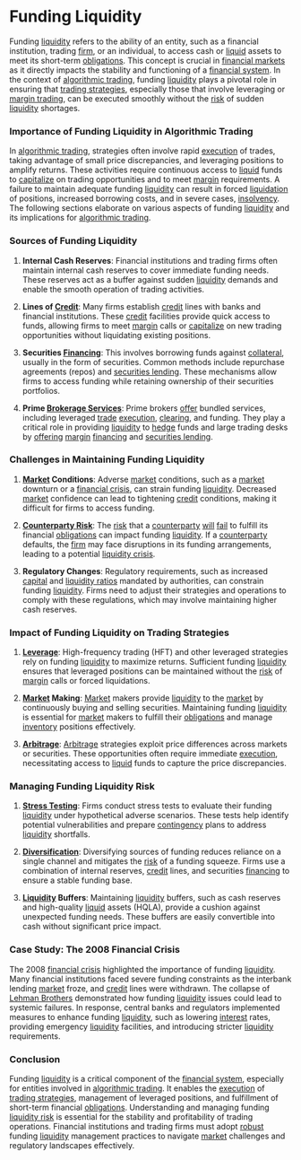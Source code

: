 # Funding Liquidity

Funding [liquidity](../l/liquidity.md) refers to the ability of an entity, such as a financial institution, trading [firm](../f/firm.md), or an individual, to access cash or [liquid](../l/liquid.md) assets to meet its short-term [obligations](../o/obligation.md). This concept is crucial in [financial markets](../f/financial_market.md) as it directly impacts the stability and functioning of a [financial system](../f/financial_system.md). In the context of [algorithmic trading](../a/algorithmic_trading.md), funding [liquidity](../l/liquidity.md) plays a pivotal role in ensuring that [trading strategies](../t/trading_strategies.md), especially those that involve leveraging or [margin trading](../m/margin_trading.md), can be executed smoothly without the [risk](../r/risk.md) of sudden [liquidity](../l/liquidity.md) shortages.

### Importance of Funding Liquidity in Algorithmic Trading

In [algorithmic trading](../a/algorithmic_trading.md), strategies often involve rapid [execution](../e/execution.md) of trades, taking advantage of small price discrepancies, and leveraging positions to amplify returns. These activities require continuous access to [liquid](../l/liquid.md) funds to [capitalize](../c/capitalize.md) on trading opportunities and to meet [margin](../m/margin.md) requirements. A failure to maintain adequate funding [liquidity](../l/liquidity.md) can result in forced [liquidation](../l/liquidation.md) of positions, increased borrowing costs, and in severe cases, [insolvency](../i/insolvency.md). The following sections elaborate on various aspects of funding [liquidity](../l/liquidity.md) and its implications for [algorithmic trading](../a/algorithmic_trading.md).

### Sources of Funding Liquidity

1. **Internal Cash Reserves**: Financial institutions and trading firms often maintain internal cash reserves to cover immediate funding needs. These reserves act as a buffer against sudden [liquidity](../l/liquidity.md) demands and enable the smooth operation of trading activities.

2. **Lines of [Credit](../c/credit.md)**: Many firms establish [credit](../c/credit.md) lines with banks and financial institutions. These [credit](../c/credit.md) facilities provide quick access to funds, allowing firms to meet [margin](../m/margin.md) calls or [capitalize](../c/capitalize.md) on new trading opportunities without liquidating existing positions.

3. **Securities [Financing](../f/financing.md)**: This involves borrowing funds against [collateral](../c/collateral.md), usually in the form of securities. Common methods include repurchase agreements (repos) and [securities lending](../s/securities_lending.md). These mechanisms allow firms to access funding while retaining ownership of their securities portfolios.

4. **Prime [Brokerage Services](../b/brokerage_services.md)**: Prime brokers [offer](../o/offer.md) bundled services, including leveraged [trade](../t/trade.md) [execution](../e/execution.md), [clearing](../c/clearing.md), and funding. They play a critical role in providing [liquidity](../l/liquidity.md) to [hedge](../h/hedge.md) funds and large trading desks by [offering](../o/offering.md) [margin](../m/margin.md) [financing](../f/financing.md) and [securities lending](../s/securities_lending.md).

### Challenges in Maintaining Funding Liquidity

1. **[Market](../m/market.md) Conditions**: Adverse [market](../m/market.md) conditions, such as a [market](../m/market.md) downturn or a [financial crisis](../f/financial_crisis.md), can strain funding [liquidity](../l/liquidity.md). Decreased [market](../m/market.md) confidence can lead to tightening [credit](../c/credit.md) conditions, making it difficult for firms to access funding.

2. **[Counterparty Risk](../c/counterparty_risk.md)**: The [risk](../r/risk.md) that a [counterparty](../c/counterparty.md) [will](../w/will.md) [fail](../f/fail.md) to fulfill its financial [obligations](../o/obligation.md) can impact funding [liquidity](../l/liquidity.md). If a [counterparty](../c/counterparty.md) defaults, the [firm](../f/firm.md) may face disruptions in its funding arrangements, leading to a potential [liquidity crisis](../l/liquidity_crisis.md).

3. **Regulatory Changes**: Regulatory requirements, such as increased [capital](../c/capital.md) and [liquidity ratios](../l/liquidity_ratios.md) mandated by authorities, can constrain funding [liquidity](../l/liquidity.md). Firms need to adjust their strategies and operations to comply with these regulations, which may involve maintaining higher cash reserves.

### Impact of Funding Liquidity on Trading Strategies

1. **[Leverage](../l/leverage.md)**: High-frequency trading (HFT) and other leveraged strategies rely on funding [liquidity](../l/liquidity.md) to maximize returns. Sufficient funding [liquidity](../l/liquidity.md) ensures that leveraged positions can be maintained without the [risk](../r/risk.md) of [margin](../m/margin.md) calls or forced liquidations.

2. **[Market](../m/market.md) Making**: [Market](../m/market.md) makers provide [liquidity](../l/liquidity.md) to the [market](../m/market.md) by continuously buying and selling securities. Maintaining funding [liquidity](../l/liquidity.md) is essential for [market](../m/market.md) makers to fulfill their [obligations](../o/obligation.md) and manage [inventory](../i/inventory.md) positions effectively.

3. **[Arbitrage](../a/arbitrage.md)**: [Arbitrage](../a/arbitrage.md) strategies exploit price differences across markets or securities. These opportunities often require immediate [execution](../e/execution.md), necessitating access to [liquid](../l/liquid.md) funds to capture the price discrepancies.

### Managing Funding Liquidity Risk

1. **[Stress Testing](../s/stress_testing_in_trading.md)**: Firms conduct stress tests to evaluate their funding [liquidity](../l/liquidity.md) under hypothetical adverse scenarios. These tests help identify potential vulnerabilities and prepare [contingency](../c/contingency.md) plans to address [liquidity](../l/liquidity.md) shortfalls.

2. **[Diversification](../d/diversification.md)**: Diversifying sources of funding reduces reliance on a single channel and mitigates the [risk](../r/risk.md) of a funding squeeze. Firms use a combination of internal reserves, [credit](../c/credit.md) lines, and securities [financing](../f/financing.md) to ensure a stable funding base.

3. **[Liquidity](../l/liquidity.md) Buffers**: Maintaining [liquidity](../l/liquidity.md) buffers, such as cash reserves and high-quality [liquid](../l/liquid.md) assets (HQLA), provide a cushion against unexpected funding needs. These buffers are easily convertible into cash without significant price impact.

### Case Study: The 2008 Financial Crisis

The 2008 [financial crisis](../f/financial_crisis.md) highlighted the importance of funding [liquidity](../l/liquidity.md). Many financial institutions faced severe funding constraints as the interbank lending [market](../m/market.md) froze, and [credit](../c/credit.md) lines were withdrawn. The collapse of [Lehman Brothers](../l/lehman_brothers.md) demonstrated how funding [liquidity](../l/liquidity.md) issues could lead to systemic failures. In response, central banks and regulators implemented measures to enhance funding [liquidity](../l/liquidity.md), such as lowering [interest](../i/interest.md) rates, providing emergency [liquidity](../l/liquidity.md) facilities, and introducing stricter [liquidity](../l/liquidity.md) requirements.

### Conclusion

Funding [liquidity](../l/liquidity.md) is a critical component of the [financial system](../f/financial_system.md), especially for entities involved in [algorithmic trading](../a/algorithmic_trading.md). It enables the [execution](../e/execution.md) of [trading strategies](../t/trading_strategies.md), management of leveraged positions, and fulfillment of short-term financial [obligations](../o/obligation.md). Understanding and managing funding [liquidity risk](../l/liquidity_risk.md) is essential for the stability and profitability of trading operations. Financial institutions and trading firms must adopt [robust](../r/robust.md) funding [liquidity](../l/liquidity.md) management practices to navigate [market](../m/market.md) challenges and regulatory landscapes effectively.
